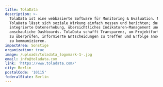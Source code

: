 ```yaml
---
title: TolaData
description: >-
  TolaData ist eine webbasierte Software für Monitoring & Evaluation. Mit
  TolaData lässt sich soziale Wirkung einfach messen und berichten; durch
  integrierte Datenerhebung, übersichtliches Indikatoren-Management und
  anschauliche Dashboards. TolaData schafft Transparenz, um Projektfortschritte
  zu überprüfen, informierte Entscheidungen zu treffen und Erfolge anschaulich
  zu kommunizieren.
impactArea: Sonstige
organization: true
image: /uploads/toladata_logomark-1-.jpg
email: info@toladata.com
link: 'https://www.toladata.com/'
city: Berlin
postalCode: '10115'
federalState: Berlin
---
```


